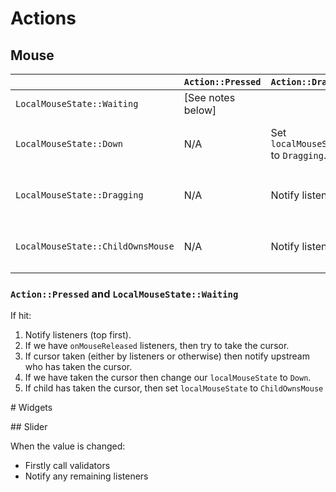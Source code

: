 # Actions

## Mouse

|                                   	| `Action::Pressed` 	| `Action::Dragged`                    	| `Action::Released`                                           	| `Action::DoubleClick` 	| `Action::Move`   	|
|-----------------------------------	|-------------------	|--------------------------------------	|--------------------------------------------------------------	|-----------------------	|------------------	|
| `LocalMouseState::Waiting`        	| [See notes below] 	|                                      	| None                                                         	| Notify listeners      	| Notify listeners 	|
| `LocalMouseState::Down`           	| N/A               	| Set `localMouseState` to `Dragging`. 	| (1) Notify listeners. (2) Set `localMouseState` to `Waiting` 	| N/A                   	| N/A              	|
| `LocalMouseState::Dragging`       	| N/A               	| Notify listeners                     	| (1) Notify listeners. (2) Set `localMouseState` to `Waiting` 	| N/A                   	| N/A              	|
| `LocalMouseState::ChildOwnsMouse` 	| N/A               	| Notify listeners                     	| (1) Notify listeners. (2) Set `localMouseState` to `Waiting` 	| N/A                   	| N/A              	|

### `Action::Pressed` and `LocalMouseState::Waiting`

If hit:
1. Notify listeners (top first).
2. If we have `onMouseReleased` listeners, then try to take the cursor.
3. If cursor taken (either by listeners or otherwise) then notify upstream who has taken the cursor.
4. If we have taken the cursor then change our `localMouseState` to `Down`.
5. If child has taken the cursor, then set `localMouseState` to `ChildOwnsMouse`

# Widgets

## Slider

When the value is changed:
* Firstly call validators
* Notify any remaining listeners